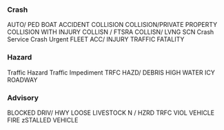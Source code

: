### Crash ###
AUTO/ PED
BOAT ACCIDENT
COLLISION
COLLISION/PRIVATE PROPERTY
COLLISION WITH INJURY
COLLISN / FTSRA
COLLISN/ LVNG SCN
Crash Service
Crash Urgent
FLEET ACC/ INJURY
TRAFFIC FATALITY

### Hazard ###
Traffic Hazard
Traffic Impediment
TRFC HAZD/ DEBRIS
HIGH WATER
ICY ROADWAY

### Advisory ###
BLOCKED DRIV/ HWY
LOOSE LIVESTOCK
N / HZRD TRFC VIOL
VEHICLE FIRE
zSTALLED VEHICLE
